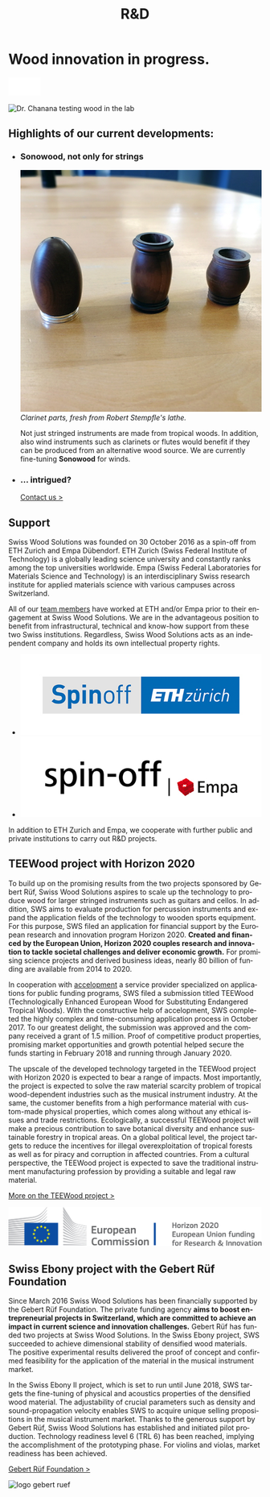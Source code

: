 ﻿---
lang: fr
title: 'R&D'
order: 4
---

<div class="full-width-kenburns">
<div class="wrap-bg-image">

# Wood innovation in progress.

![](/assets/images/arrow-d-white.svg)

</div>
<img srcset="/assets/images/RD_cover_2x.jpg"
     src="/assets/images/RD_cover.jpg" alt="Dr. Chanana testing wood in the lab">
</div>

<div class="full-width-grey">
<div class="wrap -cols2">

## Highlights of our current developments:

- ### Sonowood, not only for strings
  ![clarinet parts made of Sonowood](/assets/images/RD_clarinet.jpg)
  *Clarinet parts, fresh from Robert Stempfle's lathe.*

  Not just stringed instruments are made from tropical woods. In addition, also wind instruments such as clarinets or flutes would benefit if they can be produced from an alternative wood source. We are currently fine-tuning **Sonowood** for winds.

- ### ... intrigued?

  <a class="btn -red" href="/en/contact">Contact us ></a>

</div>
</div>

<div class="full-width">
<div class="wrap -cols2">

## Support

Swiss Wood Solutions was founded on 30 October 2016 as a spin-off from
ETH Zurich and Empa Dübendorf. ETH Zurich (Swiss Federal Institute of Technology)
is a globally leading science university and constantly ranks among the
top universities worldwide. Empa (Swiss Federal Laboratories for
Materials Science and Technology) is an interdisciplinary Swiss research
institute for applied materials science with various campuses across
Switzerland.

All of our <a href="/en/about/">team members</a> have worked at ETH and/or Empa prior to their
engagement at Swiss Wood Solutions. We are in the advantageous position
to benefit from infrastructural, technical and know-how support from
these two Swiss institutions. Regardless, Swiss Wood Solutions acts as
an independent company and holds its own intellectual property
rights.

  - ![logo eth spinoff](/assets/images/Partner_4_ETH_Tropical_Wood_Tropenholz_Ersatz_Replacement_Alternative_Swiss_Ebony_Ebenholz_Palisander_Holz_Experten_SwissWoodSolutions_Klimaschutz_ETH_Zuerich.jpg)
  - ![logo empa spinoff](/assets/images/Partner_5_Empa_Tropical_Wood_Tropenholz_Ersatz_Replacement_Alternative_Swiss_Ebony_Ebenholz_Palisander_Holz_Experten_SwissWoodSolutions_Klimaschutz_ETH_Zuerich.jpg)

In addition to ETH Zurich and Empa, we cooperate with further public and private institutions to carry out R\&D projects.

</div>
</div>

<div class="full-width-grey">
<div class="wrap">

## TEEWood project with Horizon 2020

To build up on the promising results from the two projects sponsored by
Gebert Rüf, Swiss Wood Solutions aspires to scale up the technology to
produce wood for larger stringed instruments such as guitars and cellos.
In addition, SWS aims to evaluate production for percussion instruments
and expand the application fields of the technology to wooden sports
equipment. For this purpose, SWS filed an application for financial
support by the European research and innovation program Horizon 2020.
**Created and financed by the European Union, Horizon 2020 couples
research and innovation to tackle societal challenges and deliver
economic growth.** For promising science projects and derived business
ideas, nearly 80 billion of funding are available from 2014 to 2020.

In cooperation with [accelopment](http://www.accelopment.com) a service
provider specialized on applications for public funding programs, SWS
filed a submission titled TEEWood (Technologically Enhanced European
Wood for Substituting Endangered Tropical Woods). With the constructive
help of accelopment, SWS completed the highly complex and time-consuming
application process in October 2017. To our greatest delight, the
submission was approved and the company received a grant of 1.5
million. Proof of competitive product properties, promising market
opportunities and growth potential helped secure the funds starting in
February 2018 and running through January 2020.

The upscale of the developed technology targeted in the TEEWood project
with Horizon 2020 is expected to bear a range of impacts. Most
importantly, the project is expected to solve the raw material scarcity
problem of tropical wood-dependent industries such as the musical
instrument industry. At the same, the customer benefits from a high
performance material with custom-made physical properties, which comes
along without any ethical issues and trade restrictions. Ecologically, a
successful TEEWood project will make a precious contribution to save
botanical diversity and enhance sustainable forestry in tropical areas.
On a global political level, the project targets to reduce the
incentives for illegal overexploitation of tropical forests as well as
for piracy and corruption in affected countries. From a cultural
perspective, the TEEWood project is expected to save the traditional
instrument manufacturing profession by providing a suitable and legal
raw material.

<a class="btn -red" href="https://cordis.europa.eu/project/rcn/213850/factsheet/en" target="_blank">More on the TEEWood project ></a>

![logo horizon 2020](/assets/images/Partner_6_Horizon2020_Tropical_Wood_Tropenholz_Ersatz_Replacement_Alternative_Swiss_Ebony_Ebenholz_Palisander_Holz_SwissWoodSolutions_Klimaschutz_ETH_Switzerland.png)

</div>
</div>

<div class="full-width">
<div class="wrap -cols2">

## Swiss Ebony project with the Gebert Rüf Foundation

Since March 2016 Swiss Wood Solutions has been financially supported by
the Gebert Rüf Foundation. The private funding agency **aims to boost
entrepreneurial projects in Switzerland, which are committed to achieve
an impact in current science and innovation challenges.** Gebert Rüf has
funded two projects at Swiss Wood Solutions. In the Swiss Ebony
project, SWS succeeded to achieve dimensional stability of densified
wood materials. The positive experimental results delivered the proof of
concept and confirmed feasibility for the application of the material in
the musical instrument market.

In the Swiss Ebony II project, which is set to run until June 2018, SWS
targets the fine-tuning of physical and acoustics properties of the
densified wood material. The adjustability of crucial parameters such as
density and sound-propagation velocity enables SWS to acquire unique
selling propositions in the musical instrument market. Thanks to the
generous support by Gebert Rüf, Swiss Wood Solutions has established and
initiated pilot production. Technology readiness level 6 (TRL 6) has
been reached, implying the accomplishment of the prototyping phase. For
violins and violas, market readiness has been achieved.

<a class="btn" href="https://www.grstiftung.ch/de.html" target="_blank">Gebert Rüf Foundation ></a>

![logo gebert ruef](/assets/images/Partner_7_GebertRüf_Tropical_Wood_Tropenholz_Ersatz_Replacement_Alternative_Swiss_Ebony_Ebenholz_Palisander_Holz_SwissWoodSolutions_Klimaschutz_ETH_Switzerland.png)

</div>
</div>
